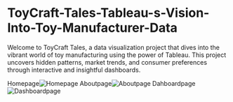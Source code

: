 # ToyCraft-Tales-Tableau-s-Vision-Into-Toy-Manufacturer-Data
Welcome to ToyCraft Tales, a data visualization project that dives into the vibrant world of toy manufacturing using the power of Tableau. This project uncovers hidden patterns, market trends, and consumer preferences through interactive and insightful dashboards.

Homepage![Homepage](https://github.com/user-attachments/assets/2c299805-6e3c-42d8-b99b-69ada04c84c2)
Aboutpage![Aboutpage](https://github.com/user-attachments/assets/a11f6755-ced5-47a6-8371-fcb53b6b210e)
Dahboardpage![Dashboardpage](https://github.com/user-attachments/assets/368d28b3-e74c-49d4-b49e-bb3769c7689a)
